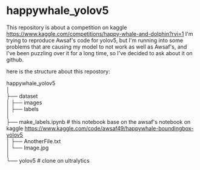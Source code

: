 # happywhale_yolov5

This repository is about a competition on kaggle https://www.kaggle.com/competitions/happy-whale-and-dolphin?rvi=1
I'm trying to reproduce Awsaf's code for yolov5, but I'm running into some problems that are causing my model to not work as well as Awsaf's,
and I've been puzzling over it for a long time, so I've decided to ask about it on github.

here is the structure about this repostory:


happywhale_yolov5<br>
│<br>
├── dataset<br>
│   ├── images<br>
│   ├── labels<br>
│<br>
├── make_labels.ipynb # this notebook base on the awsaf's notebook on kaggle  https://www.kaggle.com/code/awsaf49/happywhale-boundingbox-yolov5<br>
│   ├── AnotherFile.txt<br>
│   └── Image.jpg<br>
│<br>
└── yolov5 # clone on ultralytics <br>
 

